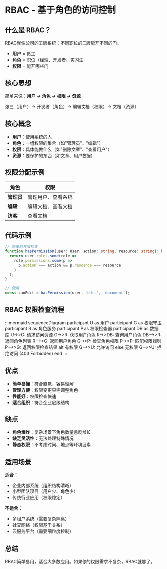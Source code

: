 # RBAC - 基于角色的访问控制

## 什么是 RBAC？

RBAC就像公司的工牌系统：不同职位的工牌能开不同的门。

- **用户** = 员工
- **角色** = 职位（经理、开发者、实习生）
- **权限** = 能开哪些门

## 核心思想

简单来说：**用户 → 角色 → 权限 → 资源**

张三（用户）→ 开发者（角色）→ 编辑文档（权限）→ 文档（资源）

## 核心概念

- **用户**：使用系统的人
- **角色**：一组权限的集合（如"管理员"、"编辑"）
- **权限**：具体能做什么（如"删除文章"、"查看用户"）
- **资源**：要保护的东西（如文章、用户数据）

## 权限分配示例

| 角色 | 权限 |
|------|------|
| **管理员** | 管理用户、查看系统 |
| **编辑** | 编辑文档、查看文档 |
| **访客** | 查看文档 |

## 代码示例

```typescript
// 简单的权限检查
function hasPermission(user: User, action: string, resource: string): boolean {
  return user.roles.some(role =>
    role.permissions.some(p =>
      p.action === action && p.resource === resource
    )
  );
}

// 使用
const canEdit = hasPermission(user, 'edit', 'document');
```

## RBAC 权限检查流程

:::mermaid
sequenceDiagram
    participant U as 用户
    participant G as 权限守卫
    participant R as 角色服务
    participant P as 权限检查器
    participant DB as 数据库
    U->>G: 请求访问资源
    G->>R: 获取用户角色
    R->>DB: 查询用户角色
    DB-->>R: 返回角色列表
    R-->>G: 返回用户角色
    G->>P: 检查角色权限
    P->>P: 匹配权限规则
    P-->>G: 返回权限检查结果
    alt 有权限
        G-->>U: 允许访问
    else 无权限
        G-->>U: 拒绝访问 (403 Forbidden)
    end
:::

## 优点

- **简单易懂**：符合直觉，容易理解
- **管理方便**：权限变更只需调整角色
- **性能好**：权限检查快速
- **适合组织**：符合企业层级结构

## 缺点

- **角色爆炸**：复杂场景下角色数量急剧增长
- **缺乏灵活性**：无法处理特殊情况
- **静态权限**：不考虑时间、地点等环境因素

## 适用场景

**适合：**
- 企业内部系统（组织结构清晰）
- 小型团队项目（用户少、角色少）
- 传统行业应用（权限稳定）

**不适合：**
- 多租户系统（需要复杂隔离）
- 社交网络（权限基于关系）
- 云服务平台（需要细粒度控制）

## 总结

RBAC简单易用，适合大多数应用。如果你的权限需求不复杂，RBAC就够了。
